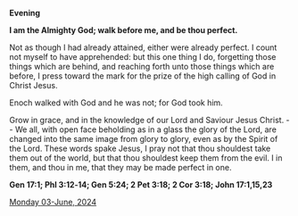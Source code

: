 **Evening**

**I am the Almighty God; walk before me, and be thou perfect.**
 
Not as though I had already attained, either were already perfect. I count not myself to have apprehended: but this one thing I do, forgetting those things which are behind, and reaching forth unto those things which are before, I press toward the mark for the prize of the high calling of God in Christ Jesus.
 
Enoch walked with God and he was not; for God took him.
 
Grow in grace, and in the knowledge of our Lord and Saviour Jesus Christ. -- We all, with open face beholding as in a glass the glory of the Lord, are changed into the same image from glory to glory, even as by the Spirit of the Lord. These words spake Jesus, I pray not that thou shouldest take them out of the world, but that thou shouldest keep them from the evil. I in them, and thou in me, that they may be made perfect in one.  

**Gen 17:1; Phl 3:12‑14; Gen 5:24; 2 Pet 3:18; 2 Cor 3:18; John 17:1,15,23**

[Monday 03-June, 2024](https://t.me/daily_light)
